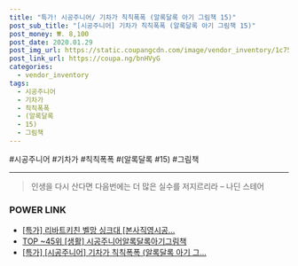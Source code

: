 ```yaml
--- 
title: "특가! 시공주니어/ 기차가 칙칙폭폭 (알록달록 아기 그림책 15)" 
post_sub_title: "[시공주니어] 기차가 칙칙폭폭 (알록달록 아기 그림책 15)" 
post_money: ₩. 8,100 
post_date: 2020.01.29 
post_img_url: https://static.coupangcdn.com/image/vendor_inventory/1c75/b78503760fb2a190155788eeeb03aa4f514d4911bf70fb400e12b6e8162e.png 
post_link_url: https://coupa.ng/bnHVyG 
categories: 
  - vendor_inventory 
tags: 
  - 시공주니어 
  - 기차가 
  - 칙칙폭폭 
  - (알록달록 
  - 15) 
  - 그림책 
--- 
```

  #시공주니어 #기차가 #칙칙폭폭 #(알록달록 #15) #그림책 
<hr> 

> 인생을 다시 산다면 다음번에는 더 많은 실수를 저지르리라 – 나딘 스테어 


### POWER LINK

* <a href="https://blog.naver.com/an0733/221786505400" target="_blank">[특가] 리바트키친 벨망 싱크대 [본사직영시공...</a>
* <a href="https://blog.naver.com/an0733/221788301263" target="_blank"> TOP ~45위 [생활] 시공주니어알록달록아기그림책</a>
* <a href="https://blog.naver.com/santokki14/221789493537" target="_blank">[특가] [시공주니어] 기차가 칙칙폭폭 (알록달록 아기 그...</a>
